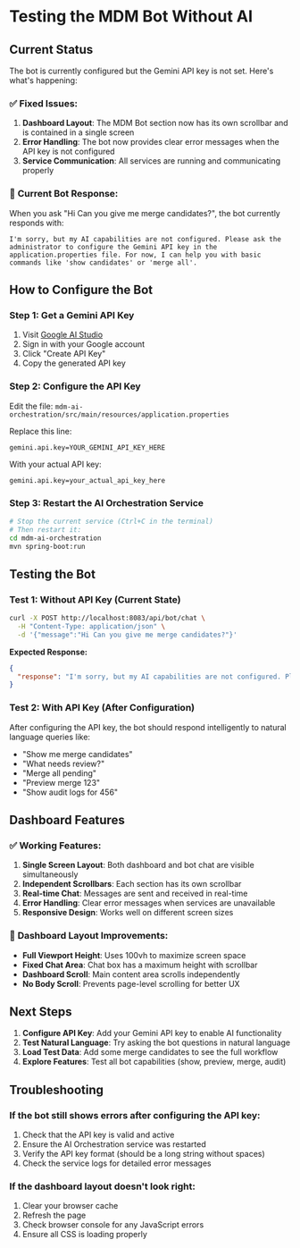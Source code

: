 # Testing the MDM Bot Without AI

## Current Status

The bot is currently configured but the Gemini API key is not set. Here's what's happening:

### ✅ **Fixed Issues:**

1. **Dashboard Layout**: The MDM Bot section now has its own scrollbar and is contained in a single screen
2. **Error Handling**: The bot now provides clear error messages when the API key is not configured
3. **Service Communication**: All services are running and communicating properly

### 🔧 **Current Bot Response:**

When you ask "Hi Can you give me merge candidates?", the bot currently responds with:
```
I'm sorry, but my AI capabilities are not configured. Please ask the administrator to configure the Gemini API key in the application.properties file. For now, I can help you with basic commands like 'show candidates' or 'merge all'.
```

## How to Configure the Bot

### Step 1: Get a Gemini API Key
1. Visit [Google AI Studio](https://makersuite.google.com/app/apikey)
2. Sign in with your Google account
3. Click "Create API Key"
4. Copy the generated API key

### Step 2: Configure the API Key
Edit the file: `mdm-ai-orchestration/src/main/resources/application.properties`

Replace this line:
```properties
gemini.api.key=YOUR_GEMINI_API_KEY_HERE
```

With your actual API key:
```properties
gemini.api.key=your_actual_api_key_here
```

### Step 3: Restart the AI Orchestration Service
```bash
# Stop the current service (Ctrl+C in the terminal)
# Then restart it:
cd mdm-ai-orchestration
mvn spring-boot:run
```

## Testing the Bot

### Test 1: Without API Key (Current State)
```bash
curl -X POST http://localhost:8083/api/bot/chat \
  -H "Content-Type: application/json" \
  -d '{"message":"Hi Can you give me merge candidates?"}'
```

**Expected Response:**
```json
{
  "response": "I'm sorry, but my AI capabilities are not configured. Please ask the administrator to configure the Gemini API key in the application.properties file. For now, I can help you with basic commands like 'show candidates' or 'merge all'."
}
```

### Test 2: With API Key (After Configuration)
After configuring the API key, the bot should respond intelligently to natural language queries like:

- "Show me merge candidates"
- "What needs review?"
- "Merge all pending"
- "Preview merge 123"
- "Show audit logs for 456"

## Dashboard Features

### ✅ **Working Features:**
1. **Single Screen Layout**: Both dashboard and bot chat are visible simultaneously
2. **Independent Scrollbars**: Each section has its own scrollbar
3. **Real-time Chat**: Messages are sent and received in real-time
4. **Error Handling**: Clear error messages when services are unavailable
5. **Responsive Design**: Works well on different screen sizes

### 🎯 **Dashboard Layout Improvements:**
- **Full Viewport Height**: Uses 100vh to maximize screen space
- **Fixed Chat Area**: Chat box has a maximum height with scrollbar
- **Dashboard Scroll**: Main content area scrolls independently
- **No Body Scroll**: Prevents page-level scrolling for better UX

## Next Steps

1. **Configure API Key**: Add your Gemini API key to enable AI functionality
2. **Test Natural Language**: Try asking the bot questions in natural language
3. **Load Test Data**: Add some merge candidates to see the full workflow
4. **Explore Features**: Test all bot capabilities (show, preview, merge, audit)

## Troubleshooting

### If the bot still shows errors after configuring the API key:
1. Check that the API key is valid and active
2. Ensure the AI Orchestration service was restarted
3. Verify the API key format (should be a long string without spaces)
4. Check the service logs for detailed error messages

### If the dashboard layout doesn't look right:
1. Clear your browser cache
2. Refresh the page
3. Check browser console for any JavaScript errors
4. Ensure all CSS is loading properly 